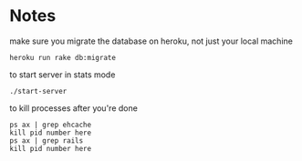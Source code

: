 Notes
=====

make sure you migrate the database on heroku, not just your local machine

`heroku run rake db:migrate`

to start server in stats mode

`./start-server`

to kill processes after you're done

```
ps ax | grep ehcache
kill pid number here
ps ax | grep rails
kill pid number here
```
